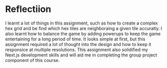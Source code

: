 # Reflectiion

I learnt a lot of things in this assignment, such as how to create a complex hex grid and be find which hex tiles are neighboraing a given tile accuratly. I also learnt how to balance the game by adding powerups to keep the game entertaining for a long period of time. It looks simple at first, but this assignment required a lot of thought into the design and how to keep it responsice at multiple resolutions. This assignment also solidified my Next.js development skills and will aid me in completing the group project component of this course.
